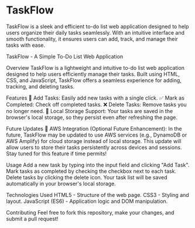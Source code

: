 # TaskFlow
TaskFlow is a sleek and efficient to-do list web application designed to help users organize their daily tasks seamlessly. With an intuitive interface and smooth functionality, it ensures users can add, track, and manage their tasks with ease.


TaskFlow - A Simple To-Do List Web Application

Overview
TaskFlow is a lightweight and intuitive to-do list web application designed to help users efficiently manage their tasks. Built using HTML, CSS, and JavaScript, TaskFlow offers a seamless experience for adding, tracking, and deleting tasks.

Features
📝 Add Tasks: Easily add new tasks with a single click.
✅ Mark as Completed: Check off completed tasks.
❌ Delete Tasks: Remove tasks you no longer need.
🔄 Local Storage Support: Your tasks are saved in the browser's local storage, so they persist even after refreshing the page.

Future Updates 🚀
AWS Integration (Optional Future Enhancement):
In the future, TaskFlow may be updated to use AWS services (e.g., DynamoDB or AWS Amplify) for cloud storage instead of local storage. This update will allow users to store their tasks persistently across devices and sessions. Stay tuned for this feature if time permits!

Usage
Add a new task by typing into the input field and clicking "Add Task".
Mark tasks as completed by checking the checkbox next to each task.
Delete tasks by clicking the delete icon.
Your task list will be saved automatically in your browser's local storage.

Technologies Used
HTML5 - Structure of the web page.
CSS3 - Styling and layout.
JavaScript (ES6) - Application logic and DOM manipulation.

Contributing
Feel free to fork this repository, make your changes, and submit a pull request!
